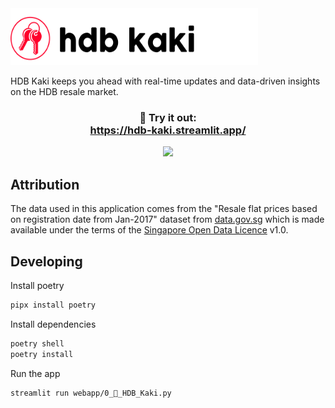 <img src="./assets/logo.svg" width="396" height="91">

HDB Kaki keeps you ahead with real-time updates and data-driven insights on the HDB resale market.

<h3 align="center">
    🔑 Try it out: <br>
    <a href="https://hdb-kaki.streamlit.app/">https://hdb-kaki.streamlit.app/</a>
</h3>

<p align="center">
    <img src="./assets/hdb-kaki.gif" width=800>
</p>

## Attribution
The data used in this application comes from the "Resale flat prices based on registration date from Jan-2017" dataset from [data.gov.sg](https://data.gov.sg/datasets/d_8b84c4ee58e3cfc0ece0d773c8ca6abc/view) which is made available under the terms of the [Singapore Open Data Licence](https://data.gov.sg/open-data-licence) v1.0.

## Developing

Install poetry
```sh
pipx install poetry
```

Install dependencies
```sh
poetry shell
poetry install
```

Run the app
```sh
streamlit run webapp/0_🔑_HDB_Kaki.py
```
